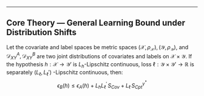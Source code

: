 ---

## Core Theory — General Learning Bound under Distribution Shifts

Let the covariate and label spaces be metric spaces $(\mathcal{X} ,\rho _{\mathcal{X}}),(\mathcal{Y} ,\rho _{\mathcal{Y}})$, and $\mathcal{D} _{XY}^{A}, \mathcal{D} _{XY}^{B}$ are two joint distributions of covariates and labels on $\mathcal{X}\times\mathcal{Y}$. If the hypothesis $h:\mathcal{X} \rightarrow \mathcal{Y}'$ is $L_h$-Lipschitz continuous, loss $\ell :\mathcal{Y} \times \mathcal{Y} '\rightarrow \mathbb{R}$ is separately $(L _\ell, L _\ell')$ -Lipschitz continuous, then:
$$\epsilon _B(h)\le \epsilon _A(h)+L _hL _{\ell}^{'}\,S _{Cov}+L _{\ell}\,S _{Cpt}^{\gamma ^*}$$

